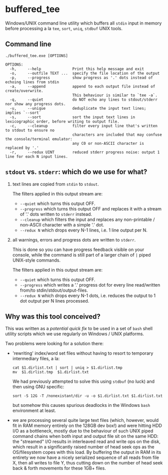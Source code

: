 # buffered_tee

Windows/UNIX command line utility which buffers all `stdin` input in memory before processing a la `tee`, `sort`, `uniq`, `stdbuf` UNIX tools.


## Command line

```
./buffered_tee.exe [OPTIONS]

OPTIONS:
  -h,     --help              Print this help message and exit
  -o,     --outfile TEXT ...  specify the file location of the output
  -p,     --progress          show progress as '.' dots instead of echoing lines from stdin
  -a,     --append            append to each output file instead of create/overwrite. 
                              This behaviour is similar to `tee -a`.
  -q,     --quiet             do NOT echo any lines to stdout/stderr nor show any progress dots.
  -u,     --unique            deduplicate the input text lines; implies `--sort`
  -s,     --sort              sort the input text lines in lexicographic order, before writing to output file.
  -c,     --cleanup           filter every input line that's written to stdout to ensure no
                              characters are included that may confuse the console/terminal emulator:
							  any C0 or non-ASCII character is replaced by '.'
  -r,     --redux UINT        reduced stderr progress noise: output 1 line for each N input lines.
```


## `stdout` vs. `stderr`: which do we use for what?

1. text lines are copied from `stdin` to `stdout`.

   The filters applied in this output stream are:

   - `--quiet` which turns this output OFF.
   - `--progress` which turns this output OFF and replaces it with a stream of '.' dots written to `stderr` instead.
   - `--cleanup` which filters the input and replaces any non-printable / non-ASCII character with a simple '.' dot.
   - `--redux N` which drops every N-1 lines, i.e. 1 line output per N.
   
2. all warnings, errors and progress dots are written to `stderr`.

   This is done so you can have progress feedback visible on your console, while the command is still part of a larger chain of `|` piped UNIX-style commands.

   The filters applied in this output stream are:

   - `--quiet` which turns this output OFF.
   - `--progress` which writes a '.' progress dot for every line read/written from/to stdin/stdout/output-files.
   - `--redux N` which drops every N-1 dots, i.e. reduces the output to 1 dot output per N lines processed.
   
   
   
## Why was this tool conceived?

This was written as a *potential quick fix* to be used in a set of `bash` shell utility scripts which we use regularly on Windows / UNIX platforms.

Two problems were looking for a solution there:

- 'rewriting' index/word set files without having to resort to temporary intermediary files, a la:

  ```
  cat $1.dirlist.txt | sort | uniq > $1.dirlist.tmp
  mv  $1.dirlist.tmp  $1.dirlist.txt
  ```
  
  We had previously attempted to solve this using `stdbuf` (no luck) and then using GNU specific:
  
  ```
  sort -S 12G -T /nonexistant/dir -u -o $1.dirlist.txt $1.dirlist.txt
  ```
  
  but somehow this causes spurious deadlocks in the Windows `bash` environment at least.

- we are processing several quite large text files (which, however, would fit in RAM memory entirely on the 128GB dev box!) and were hitting
  HDD I/O as a bottleneck, mostly due to the behaviour of such UNIX piped command chains when both input and output file sit on the same HDD:
  the "streamed" I/O results in interleaved read and write ops on the disk, which result in a significantly raised number of head seek ops
  as the OS/filesystem copes with this load. By buffering the output in RAM in its entirety we now have a nicely serialized sequence of 
  all reads from file X, then all writes to file Y, thus cutting down on the number of head seek back & forth movements for these 1GB+ files.
  




